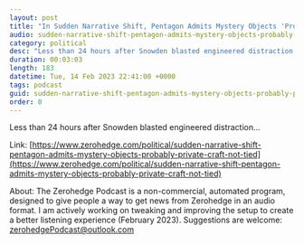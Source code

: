 ```yaml
---
layout: post
title: "In Sudden Narrative Shift, Pentagon Admits Mystery Objects 'Probably' Private Craft Not Tied To Spying"
audio: sudden-narrative-shift-pentagon-admits-mystery-objects-probably-private-craft-not-tied-1
category: political
desc: "Less than 24 hours after Snowden blasted engineered distraction..."
duration: 00:03:03
length: 183
datetime: Tue, 14 Feb 2023 22:41:00 +0000
tags: podcast
guid: sudden-narrative-shift-pentagon-admits-mystery-objects-probably-private-craft-not-tied-0
order: 0
---
```

Less than 24 hours after Snowden blasted engineered distraction...

Link: [https://www.zerohedge.com/political/sudden-narrative-shift-pentagon-admits-mystery-objects-probably-private-craft-not-tied](https://www.zerohedge.com/political/sudden-narrative-shift-pentagon-admits-mystery-objects-probably-private-craft-not-tied)

About: The Zerohedge Podcast is a non-commercial, automated program, designed to give people a way to get news from Zerohedge in an audio format.  I am actively working on tweaking and improving the setup to create a better listening experience (February 2023).  Suggestions are welcome: [zerohedgePodcast@outlook.com](mailto:zerohedgePodcast@outlook.com)